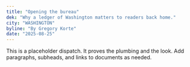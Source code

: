 ```yaml
---
title: "Opening the bureau"
dek: "Why a ledger of Washington matters to readers back home."
city: "WASHINGTON"
byline: "By Gregory Korte"
date: "2025-08-25"
---
```

This is a placeholder dispatch. It proves the plumbing and the look. Add paragraphs, subheads, and links to documents as needed.
